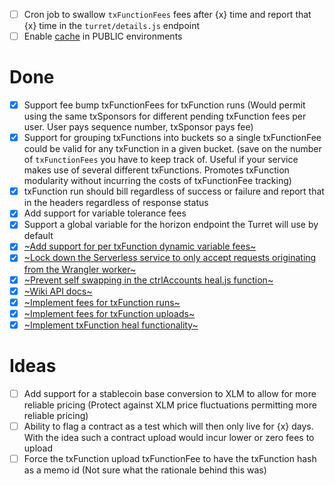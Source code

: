 - [ ] Cron job to swallow `txFunctionFees` fees after {x} time and report that {x} time in the `turret/details.js` endpoint
- [ ] Enable [cache](https://github.com/tyvdh/stellar-tss/blob/master/wrangler/src/index.js#L44-L53) in PUBLIC environments

# Done
- [x] Support fee bump txFunctionFees for txFunction runs (Would permit using the same txSponsors for different pending txFunction fees per user. User pays sequence number, txSponsor pays fee)
- [x] Support for grouping txFunctions into buckets so a single txFunctionFee could be valid for any txFunction in a given bucket. (save on the number of `txFunctionFees` you have to keep track of. Useful if your service makes use of several different txFunctions. Promotes txFunction modularity without incurring the costs of txFunctionFee tracking)
- [x] txFunction run should bill regardless of success or failure and report that in the headers regardless of response status
- [x] Add support for variable tolerance fees
- [x] Support a global variable for the horizon endpoint the Turret will use by default
- [x] [~Add support for per txFunction dynamic variable fees~](https://github.com/tyvdh/stellar-tss/commit/785036ec693a937ad3d0f4178fcddea33f1eb4a3)
- [x] [~Lock down the Serverless service to only accept requests originating from the Wrangler worker~](https://github.com/tyvdh/stellar-tss/pull/5)
- [x] [~Prevent self swapping in the ctrlAccounts heal.js function~](https://github.com/tyvdh/stellar-tss/commit/75c77311822f8e75b4dcac654fbd2eac45a6d755)
- [x] [~Wiki API docs~](https://github.com/tyvdh/stellar-tss/wiki)
- [x] [~Implement fees for txFunction runs~](https://github.com/tyvdh/stellar-tss/pull/3)
- [x] [~Implement fees for txFunction uploads~](https://github.com/tyvdh/stellar-tss/commit/6c8b299e22fec41fa546cc3a7d2f74016c5f2351)
- [x] [~Implement txFunction heal functionality~](https://github.com/tyvdh/stellar-tss/pull/2)

# Ideas
- [ ] Add support for a stablecoin base conversion to XLM to allow for more reliable pricing (Protect against XLM price fluctuations permitting more reliable pricing)
- [ ] Ability to flag a contract as a test which will then only live for {x} days. With the idea such a contract upload would incur lower or zero fees to upload
- [ ] Force the txFunction upload txFunctionFee to have the txFunction hash as a memo id (Not sure what the rationale behind this was)